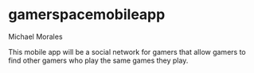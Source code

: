 # gamerspacemobileapp

Michael Morales

This mobile app will be a social network for gamers that allow gamers to find other gamers who play the same games they play.
